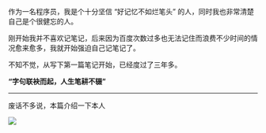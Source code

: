 

作为一名程序员，我是个十分坚信 “好记忆不如烂笔头” 的人，同时我也非常清楚自己是个很健忘的人。



刚开始我并不喜欢记笔记，后来因为百度次数过多也无法记住而浪费不少时间的情况愈来愈多，我就开始强迫自己记笔记了。



不知不觉，从写下第一篇笔记开始，已经度过了三年多。



**“字句联袂而起，人生笔耕不辍”**

---

废话不多说，本篇介绍一下本人



![](http://rainyudianxx.baimuxym.cn/kjiayu/images/image-20230207004211635.png)
